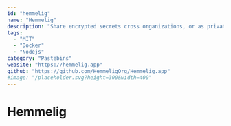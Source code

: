 ```yaml
---
id: "hemmelig"
name: "Hemmelig"
description: "Share encrypted secrets cross organizations, or as private persons."
tags:
  - "MIT"
  - "Docker"
  - "Nodejs"
category: "Pastebins"
website: "https://hemmelig.app"
github: "https://github.com/HemmeligOrg/Hemmelig.app"
#image: "/placeholder.svg?height=300&width=400"
---
```


# Hemmelig
